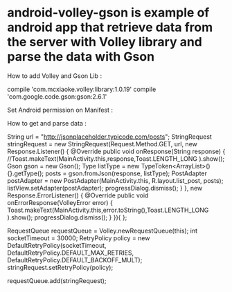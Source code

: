 # android-volley-gson is example of android app that retrieve data from the server with Volley library and parse the data with Gson

How to add Volley and Gson Lib :

compile 'com.mcxiaoke.volley:library:1.0.19'
compile 'com.google.code.gson:gson:2.6.1'

Set Android permission on Manifest :

<uses-permission android:name="android.permission.INTERNET" />

How to get and parse data :

String url = "http://jsonplaceholder.typicode.com/posts";
StringRequest stringRequest = new StringRequest(Request.Method.GET, url,
        new Response.Listener<String>() {
            @Override
            public void onResponse(String response) {
                //Toast.makeText(MainActivity.this,response,Toast.LENGTH_LONG ).show();
                Gson gson = new Gson();
                Type listType = new TypeToken<ArrayList<Post>>() {}.getType();
                posts = gson.fromJson(response, listType);
                PostAdapter postAdapter = new PostAdapter(MainActivity.this, R.layout.list_post, posts);
                listView.setAdapter(postAdapter);
                progressDialog.dismiss();
            }
        },
        new Response.ErrorListener() {
            @Override
            public void onErrorResponse(VolleyError error) {
                Toast.makeText(MainActivity.this,error.toString(),Toast.LENGTH_LONG ).show();
                progressDialog.dismiss();
            }
        }){
};

RequestQueue requestQueue = Volley.newRequestQueue(this);
int socketTimeout = 30000;
RetryPolicy policy = new DefaultRetryPolicy(socketTimeout, DefaultRetryPolicy.DEFAULT_MAX_RETRIES, DefaultRetryPolicy.DEFAULT_BACKOFF_MULT);
stringRequest.setRetryPolicy(policy);

requestQueue.add(stringRequest);